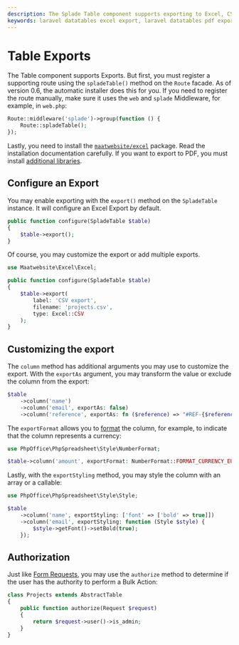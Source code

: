 ```yaml
---
description: The Splade Table component supports exporting to Excel, CSV, PDF, and other formats. You may enable exporting with the export() method, which will configure an Excel Export by default.
keywords: laravel datatables excel export, laravel datatables pdf export, laravel table export, laravel tables export
---
```


# Table Exports

The Table component supports Exports. But first, you must register a supporting route using the `spladeTable()` method on the `Route` facade. As of version 0.6, the automatic installer does this for you. If you need to register the route manually, make sure it uses the `web` and `splade` Middleware, for example, in `web.php`:

```php
Route::middleware('splade')->group(function () {
    Route::spladeTable();
});
```

Lastly, you need to install the [`maatwebsite/excel`](https://github.com/SpartnerNL/Laravel-Excel) package. Read the installation documentation carefully. If you want to export to PDF, you must install [additional libraries](https://docs.laravel-excel.com/3.1/exports/export-formats.html).

## Configure an Export

You may enable exporting with the `export()` method on the `SpladeTable` instance. It will configure an Excel Export by default.

```php
public function configure(SpladeTable $table)
{
    $table->export();
}
```

Of course, you may customize the export or add multiple exports.

```php
use Maatwebsite\Excel\Excel;

public function configure(SpladeTable $table)
{
    $table->export(
        label: 'CSV export',
        filename: 'projects.csv',
        type: Excel::CSV
    );
}
```

## Customizing the export

The `column` method has additional arguments you may use to customize the export. With the `exportAs` argument, you may transform the value or exclude the column from the export:

```php
$table
    ->column('name')
    ->column('email', exportAs: false)
    ->column('reference', exportAs: fn ($reference) => "#REF-{$reference}");
```

The `exportFormat` allows you to [format](https://docs.laravel-excel.com/3.1/exports/column-formatting.html) the column, for example, to indicate that the column represents a currency:

```php
use PhpOffice\PhpSpreadsheet\Style\NumberFormat;

$table->column('amount', exportFormat: NumberFormat::FORMAT_CURRENCY_EUR_SIMPLE);
```

Lastly, with the `exportStyling` method, you may style the column with an array or a callable:

```php
use PhpOffice\PhpSpreadsheet\Style\Style;

$table
    ->column('name', exportStyling: ['font' => ['bold' => true]])
    ->column('email', exportStyling: function (Style $style) {
        $style->getFont()->setBold(true);
    });
```

## Authorization

Just like [Form Requests](https://laravel.com/docs/10.x/validation#authorizing-form-requests), you may use the `authorize` method to determine if the user has the authority to perform a Bulk Action:

```php
class Projects extends AbstractTable
{
    public function authorize(Request $request)
    {
        return $request->user()->is_admin;
    }
}
```